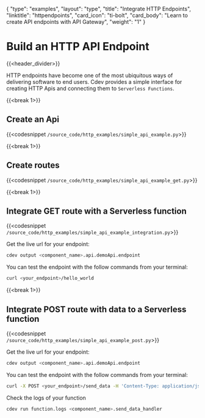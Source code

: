 {
    "type": "examples",
    "layout": "type",
    "title": "Integrate HTTP Endpoints",
    "linktitle": "httpendpoints",
    "card_icon": "ti-bolt",
    "card_body": "Learn to create API endpoints with API Gateway",
    "weight": "1"
}

# Build an HTTP API Endpoint
{{<header_divider>}}

HTTP endpoints have become one of the most ubiquitous ways of delivering software to end users. Cdev provides a simple interface for creating HTTP Apis and connecting them to `Serverless Functions`. 

{{<break 1>}}
## Create an Api
{{<codesnippet `/source_code/http_examples/simple_api_example.py`>}}


{{<break 1>}}
## Create routes
{{<codesnippet `/source_code/http_examples/simple_api_example_get.py`>}}


{{<break 1>}}
## Integrate GET route with a Serverless function
{{<codesnippet `/source_code/http_examples/simple_api_example_integration.py`>}}

Get the live url for your endpoint:
```bash
cdev output <component_name>.api.demoApi.endpoint
```

You can test the endpoint with the follow commands from your terminal:
```bash
curl <your_endpoint>/hello_world
```

{{<break 1>}}
## Integrate POST route with data to a Serverless function
{{<codesnippet `/source_code/http_examples/simple_api_example_post.py`>}}

Get the live url for your endpoint:
```bash
cdev output <component_name>.api.demoApi.endpoint
```

You can test the endpoint with the follow commands from your terminal:
```bash
curl -X POST <your_endpoint>/send_data -H 'Content-Type: application/json' -d "{\"login\":\"my_login\"}"
```

Check the logs of your function
```bash
cdev run function.logs <component_name>.send_data_handler
```
